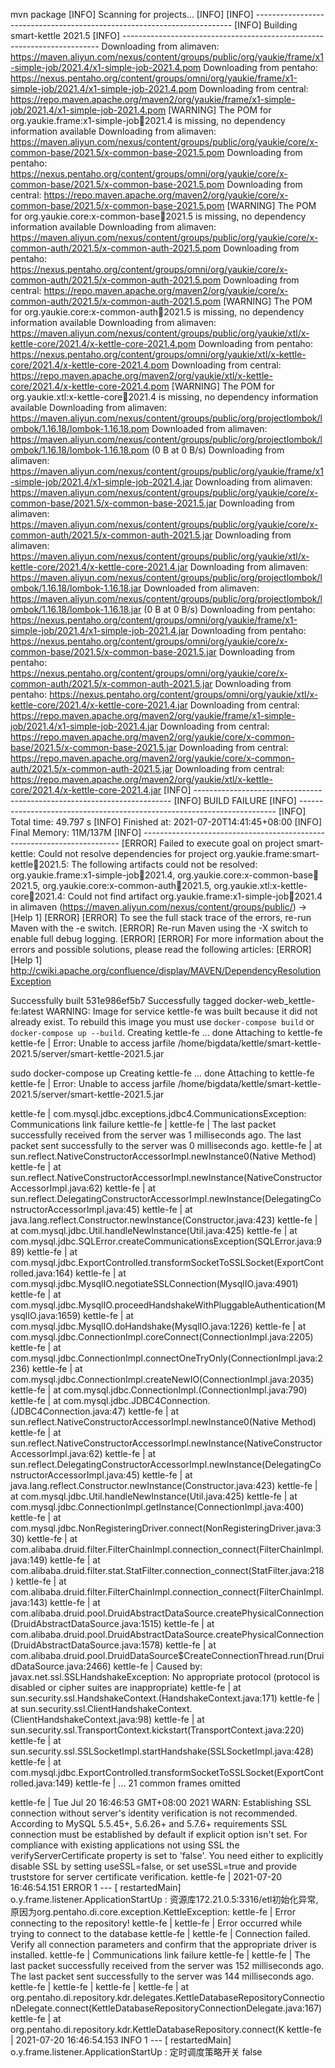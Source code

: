 mvn package
[INFO] Scanning for projects...
[INFO]
[INFO] ------------------------------------------------------------------------
[INFO] Building smart-kettle 2021.5
[INFO] ------------------------------------------------------------------------
Downloading from alimaven: https://maven.aliyun.com/nexus/content/groups/public/org/yaukie/frame/x1-simple-job/2021.4/x1-simple-job-2021.4.pom
Downloading from pentaho: https://nexus.pentaho.org/content/groups/omni/org/yaukie/frame/x1-simple-job/2021.4/x1-simple-job-2021.4.pom
Downloading from central: https://repo.maven.apache.org/maven2/org/yaukie/frame/x1-simple-job/2021.4/x1-simple-job-2021.4.pom
[WARNING] The POM for org.yaukie.frame:x1-simple-job:jar:2021.4 is missing, no dependency information available
Downloading from alimaven: https://maven.aliyun.com/nexus/content/groups/public/org/yaukie/core/x-common-base/2021.5/x-common-base-2021.5.pom
Downloading from pentaho: https://nexus.pentaho.org/content/groups/omni/org/yaukie/core/x-common-base/2021.5/x-common-base-2021.5.pom
Downloading from central: https://repo.maven.apache.org/maven2/org/yaukie/core/x-common-base/2021.5/x-common-base-2021.5.pom
[WARNING] The POM for org.yaukie.core:x-common-base:jar:2021.5 is missing, no dependency information available
Downloading from alimaven: https://maven.aliyun.com/nexus/content/groups/public/org/yaukie/core/x-common-auth/2021.5/x-common-auth-2021.5.pom
Downloading from pentaho: https://nexus.pentaho.org/content/groups/omni/org/yaukie/core/x-common-auth/2021.5/x-common-auth-2021.5.pom
Downloading from central: https://repo.maven.apache.org/maven2/org/yaukie/core/x-common-auth/2021.5/x-common-auth-2021.5.pom
[WARNING] The POM for org.yaukie.core:x-common-auth:jar:2021.5 is missing, no dependency information available
Downloading from alimaven: https://maven.aliyun.com/nexus/content/groups/public/org/yaukie/xtl/x-kettle-core/2021.4/x-kettle-core-2021.4.pom
Downloading from pentaho: https://nexus.pentaho.org/content/groups/omni/org/yaukie/xtl/x-kettle-core/2021.4/x-kettle-core-2021.4.pom
Downloading from central: https://repo.maven.apache.org/maven2/org/yaukie/xtl/x-kettle-core/2021.4/x-kettle-core-2021.4.pom
[WARNING] The POM for org.yaukie.xtl:x-kettle-core:jar:2021.4 is missing, no dependency information available
Downloading from alimaven: https://maven.aliyun.com/nexus/content/groups/public/org/projectlombok/lombok/1.16.18/lombok-1.16.18.pom
Downloaded from alimaven: https://maven.aliyun.com/nexus/content/groups/public/org/projectlombok/lombok/1.16.18/lombok-1.16.18.pom (0 B at 0 B/s)
Downloading from alimaven: https://maven.aliyun.com/nexus/content/groups/public/org/yaukie/frame/x1-simple-job/2021.4/x1-simple-job-2021.4.jar
Downloading from alimaven: https://maven.aliyun.com/nexus/content/groups/public/org/yaukie/core/x-common-base/2021.5/x-common-base-2021.5.jar
Downloading from alimaven: https://maven.aliyun.com/nexus/content/groups/public/org/yaukie/core/x-common-auth/2021.5/x-common-auth-2021.5.jar
Downloading from alimaven: https://maven.aliyun.com/nexus/content/groups/public/org/yaukie/xtl/x-kettle-core/2021.4/x-kettle-core-2021.4.jar
Downloading from alimaven: https://maven.aliyun.com/nexus/content/groups/public/org/projectlombok/lombok/1.16.18/lombok-1.16.18.jar
Downloaded from alimaven: https://maven.aliyun.com/nexus/content/groups/public/org/projectlombok/lombok/1.16.18/lombok-1.16.18.jar (0 B at 0 B/s)
Downloading from pentaho: https://nexus.pentaho.org/content/groups/omni/org/yaukie/frame/x1-simple-job/2021.4/x1-simple-job-2021.4.jar
Downloading from pentaho: https://nexus.pentaho.org/content/groups/omni/org/yaukie/core/x-common-base/2021.5/x-common-base-2021.5.jar
Downloading from pentaho: https://nexus.pentaho.org/content/groups/omni/org/yaukie/core/x-common-auth/2021.5/x-common-auth-2021.5.jar
Downloading from pentaho: https://nexus.pentaho.org/content/groups/omni/org/yaukie/xtl/x-kettle-core/2021.4/x-kettle-core-2021.4.jar
Downloading from central: https://repo.maven.apache.org/maven2/org/yaukie/frame/x1-simple-job/2021.4/x1-simple-job-2021.4.jar
Downloading from central: https://repo.maven.apache.org/maven2/org/yaukie/core/x-common-base/2021.5/x-common-base-2021.5.jar
Downloading from central: https://repo.maven.apache.org/maven2/org/yaukie/core/x-common-auth/2021.5/x-common-auth-2021.5.jar
Downloading from central: https://repo.maven.apache.org/maven2/org/yaukie/xtl/x-kettle-core/2021.4/x-kettle-core-2021.4.jar
[INFO] ------------------------------------------------------------------------
[INFO] BUILD FAILURE
[INFO] ------------------------------------------------------------------------
[INFO] Total time: 49.797 s
[INFO] Finished at: 2021-07-20T14:41:45+08:00
[INFO] Final Memory: 11M/137M
[INFO] ------------------------------------------------------------------------
[ERROR] Failed to execute goal on project smart-kettle: Could not resolve dependencies for project org.yaukie.frame:smart-kettle:jar:2021.5: The following artifacts could not be resolved: org.yaukie.frame:x1-simple-job:jar:2021.4, org.yaukie.core:x-common-base:jar:2021.5, org.yaukie.core:x-common-auth:jar:2021.5, org.yaukie.xtl:x-kettle-core:jar:2021.4: Could not find artifact org.yaukie.frame:x1-simple-job:jar:2021.4 in alimaven (https://maven.aliyun.com/nexus/content/groups/public/) -> [Help 1]
[ERROR]
[ERROR] To see the full stack trace of the errors, re-run Maven with the -e switch.
[ERROR] Re-run Maven using the -X switch to enable full debug logging.
[ERROR]
[ERROR] For more information about the errors and possible solutions, please read the following articles:
[ERROR] [Help 1] http://cwiki.apache.org/confluence/display/MAVEN/DependencyResolutionException

Successfully built 531e986ef5b7
Successfully tagged docker-web_kettle-fe:latest
WARNING: Image for service kettle-fe was built because it did not already exist. To rebuild this image you must use `docker-compose build` or `docker-compose up --build`.
Creating kettle-fe ... done
Attaching to kettle-fe
kettle-fe    | Error: Unable to access jarfile /home/bigdata/kettle/smart-kettle-2021.5/server/smart-kettle-2021.5.jar

sudo docker-compose up
Creating kettle-fe ... done
Attaching to kettle-fe
kettle-fe    | Error: Unable to access jarfile /home/bigdata/kettle/smart-kettle-2021.5/server/smart-kettle-2021.5.jar


kettle-fe    | com.mysql.jdbc.exceptions.jdbc4.CommunicationsException: Communications link failure
kettle-fe    |
kettle-fe    | The last packet successfully received from the server was 1 milliseconds ago.  The last packet sent successfully to the server was 0 milliseconds ago.
kettle-fe    |  at sun.reflect.NativeConstructorAccessorImpl.newInstance0(Native Method)
kettle-fe    |  at sun.reflect.NativeConstructorAccessorImpl.newInstance(NativeConstructorAccessorImpl.java:62)
kettle-fe    |  at sun.reflect.DelegatingConstructorAccessorImpl.newInstance(DelegatingConstructorAccessorImpl.java:45)
kettle-fe    |  at java.lang.reflect.Constructor.newInstance(Constructor.java:423)
kettle-fe    |  at com.mysql.jdbc.Util.handleNewInstance(Util.java:425)
kettle-fe    |  at com.mysql.jdbc.SQLError.createCommunicationsException(SQLError.java:989)
kettle-fe    |  at com.mysql.jdbc.ExportControlled.transformSocketToSSLSocket(ExportControlled.java:164)
kettle-fe    |  at com.mysql.jdbc.MysqlIO.negotiateSSLConnection(MysqlIO.java:4901)
kettle-fe    |  at com.mysql.jdbc.MysqlIO.proceedHandshakeWithPluggableAuthentication(MysqlIO.java:1659)
kettle-fe    |  at com.mysql.jdbc.MysqlIO.doHandshake(MysqlIO.java:1226)
kettle-fe    |  at com.mysql.jdbc.ConnectionImpl.coreConnect(ConnectionImpl.java:2205)
kettle-fe    |  at com.mysql.jdbc.ConnectionImpl.connectOneTryOnly(ConnectionImpl.java:2236)
kettle-fe    |  at com.mysql.jdbc.ConnectionImpl.createNewIO(ConnectionImpl.java:2035)
kettle-fe    |  at com.mysql.jdbc.ConnectionImpl.<init>(ConnectionImpl.java:790)
kettle-fe    |  at com.mysql.jdbc.JDBC4Connection.<init>(JDBC4Connection.java:47)
kettle-fe    |  at sun.reflect.NativeConstructorAccessorImpl.newInstance0(Native Method)
kettle-fe    |  at sun.reflect.NativeConstructorAccessorImpl.newInstance(NativeConstructorAccessorImpl.java:62)
kettle-fe    |  at sun.reflect.DelegatingConstructorAccessorImpl.newInstance(DelegatingConstructorAccessorImpl.java:45)
kettle-fe    |  at java.lang.reflect.Constructor.newInstance(Constructor.java:423)
kettle-fe    |  at com.mysql.jdbc.Util.handleNewInstance(Util.java:425)
kettle-fe    |  at com.mysql.jdbc.ConnectionImpl.getInstance(ConnectionImpl.java:400)
kettle-fe    |  at com.mysql.jdbc.NonRegisteringDriver.connect(NonRegisteringDriver.java:330)
kettle-fe    |  at com.alibaba.druid.filter.FilterChainImpl.connection_connect(FilterChainImpl.java:149)
kettle-fe    |  at com.alibaba.druid.filter.stat.StatFilter.connection_connect(StatFilter.java:218)
kettle-fe    |  at com.alibaba.druid.filter.FilterChainImpl.connection_connect(FilterChainImpl.java:143)
kettle-fe    |  at com.alibaba.druid.pool.DruidAbstractDataSource.createPhysicalConnection(DruidAbstractDataSource.java:1515)
kettle-fe    |  at com.alibaba.druid.pool.DruidAbstractDataSource.createPhysicalConnection(DruidAbstractDataSource.java:1578)
kettle-fe    |  at com.alibaba.druid.pool.DruidDataSource$CreateConnectionThread.run(DruidDataSource.java:2466)
kettle-fe    | Caused by: javax.net.ssl.SSLHandshakeException: No appropriate protocol (protocol is disabled or cipher suites are inappropriate)
kettle-fe    |  at sun.security.ssl.HandshakeContext.<init>(HandshakeContext.java:171)
kettle-fe    |  at sun.security.ssl.ClientHandshakeContext.<init>(ClientHandshakeContext.java:98)
kettle-fe    |  at sun.security.ssl.TransportContext.kickstart(TransportContext.java:220)
kettle-fe    |  at sun.security.ssl.SSLSocketImpl.startHandshake(SSLSocketImpl.java:428)
kettle-fe    |  at com.mysql.jdbc.ExportControlled.transformSocketToSSLSocket(ExportControlled.java:149)
kettle-fe    |  ... 21 common frames omitted



kettle-fe    | Tue Jul 20 16:46:53 GMT+08:00 2021 WARN: Establishing SSL connection without server's identity verification is not recommended. According to
MySQL 5.5.45+, 5.6.26+ and 5.7.6+ requirements SSL connection must be established by default if explicit option isn't set. For compliance with existing applications not using SSL the verifyServerCertificate property is set to 'false'. You need either to explicitly disable SSL by setting useSSL=false, or set useSSL=true and provide truststore for server certificate verification.
kettle-fe    | 2021-07-20 16:46:54.151 ERROR 1 --- [  restartedMain] o.y.frame.listener.ApplicationStartUp    : 资源库172.21.0.5:3316/etl初始化异常,原因为org.pentaho.di.core.exception.KettleException:
kettle-fe    | Error connecting to the repository!
kettle-fe    |
kettle-fe    | Error occurred while trying to connect to the database
kettle-fe    |
kettle-fe    | Connection failed. Verify all connection parameters and confirm that the appropriate driver is installed.
kettle-fe    | Communications link failure
kettle-fe    |
kettle-fe    | The last packet successfully received from the server was 152 milliseconds ago.  The last packet sent successfully to the server was 144 milliseconds ago.
kettle-fe    |
kettle-fe    |
kettle-fe    |
kettle-fe    |  at org.pentaho.di.repository.kdr.delegates.KettleDatabaseRepositoryConnectionDelegate.connect(KettleDatabaseRepositoryConnectionDelegate.java:167)
kettle-fe    |  at org.pentaho.di.repository.kdr.KettleDatabaseRepository.connect(K
kettle-fe    | 2021-07-20 16:46:54.153  INFO 1 --- [  restartedMain] o.y.frame.listener.ApplicationStartUp    : 定时调度策略开关 false